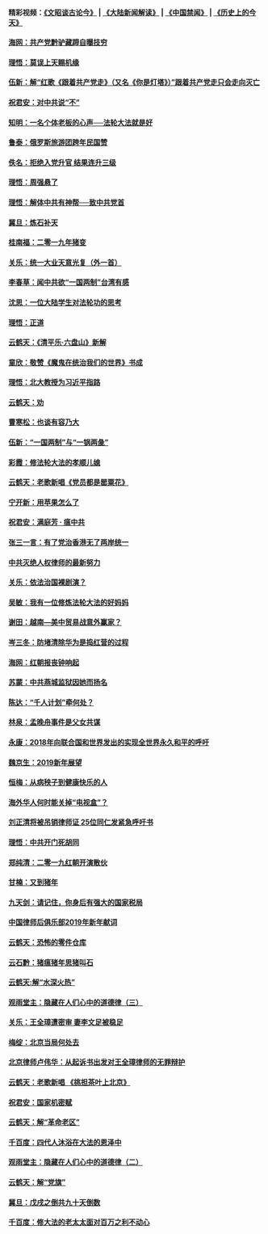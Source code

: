 #### 精彩视频：[《文昭谈古论今》](https://github.com/gfw-breaker/wenzhao/blob/master/README.md?t=01140030) | [《大陆新闻解读》](https://github.com/gfw-breaker/ntdtv-comedy/blob/master/README.md?t=01140030) | [《中国禁闻》](https://github.com/gfw-breaker/ntdtv-news/blob/master/README.md?t=01140030) | [《历史上的今天》](https://github.com/gfw-breaker/today-in-history/blob/master/README.md?t=01140030) 

#### [海网：共产党黔驴藏蹄自曝技穷](../pages/nsc993/n10969562.md?t=01140030) 

#### [理悟：莫误上天赐机缘](../pages/nsc993/n10969514.md?t=01140030) 

#### [伍新：解“红歌《跟着共产党走》（又名《你是灯塔》）”跟着共产党走只会走向灭亡](../pages/nsc993/n10969074.md?t=01140030) 

#### [祝君安：对中共说“不”](../pages/nsc993/n10968464.md?t=01140030) 

#### [知明：一名个体老板的心声──法轮大法就是好](../pages/nsc993/n10967473.md?t=01140030) 

#### [鲁泰：俄罗斯旅游团跨年民国赞](../pages/nsc993/n10967035.md?t=01140030) 

#### [佚名：拒绝入党升官  结果连升三级](../pages/nsc993/n10965069.md?t=01140030) 

#### [理悟：周强悬了](../pages/nsc993/n10965044.md?t=01140030) 

#### [理悟：解体中共有神帮──致中共党首](../pages/nsc993/n10963824.md?t=01140030) 

#### [冀旦：炼石补天](../pages/nsc993/n10963818.md?t=01140030) 

#### [桂南福：二零一九年猪变](../pages/nsc993/n10963774.md?t=01140030) 

#### [关乐：统一大业天意光复（外一首）](../pages/nsc993/n10963765.md?t=01140030) 

#### [李春草：闻中共欲“一国两制”台湾有感](../pages/nsc993/n10963761.md?t=01140030) 

#### [沈思：一位大陆学生对法轮功的思考](../pages/nsc993/n10960706.md?t=01140030) 

#### [理悟：正道](../pages/nsc993/n10960529.md?t=01140030) 

#### [云鹤天：《清平乐‧六盘山》新解](../pages/nsc993/n10959258.md?t=01140030) 

#### [童欣：敬赞《魔鬼在统治我们的世界》书成](../pages/nsc993/n10959244.md?t=01140030) 

#### [理悟：北大教授为习近平指路](../pages/nsc993/n10959234.md?t=01140030) 

#### [云鹤天：劝](../pages/nsc993/n10959226.md?t=01140030) 

#### [曹寒松：也谈有容乃大](../pages/nsc993/n10959191.md?t=01140030) 

#### [伍新：“一国两制”与“一锅两彘”](../pages/nsc993/n10958297.md?t=01140030) 

#### [彩霞：修法轮大法的孝顺儿媳](../pages/nsc993/n10958333.md?t=01140030) 

#### [云鹤天：老歌新唱《党员都是罂粟花》](../pages/nsc993/n10958225.md?t=01140030) 

#### [宁开新：用苹果怎么了](../pages/nsc993/n10955962.md?t=01140030) 

#### [祝君安：满庭芳 · 瘟中共](../pages/nsc993/n10955949.md?t=01140030) 

#### [张三一言：有了党治香港无了两岸统一](../pages/nsc993/n10955943.md?t=01140030) 

#### [中共灭绝人权律师的最新努力](../pages/nsc993/n10954725.md?t=01140030) 

#### [关乐：依法治国裸剧演？](../pages/nsc993/n10952420.md?t=01140030) 

#### [吴敏：我有一位修炼法轮大法的好妈妈](../pages/nsc993/n10952484.md?t=01140030) 

#### [谢田：越南—美中贸易战意外赢家？](../pages/nsc993/n10940351.md?t=01140030) 

#### [岑三冬：防堵清除华为是捣红营的过程](../pages/nsc993/n10952342.md?t=01140030) 

#### [海网：红朝报丧钟响起](../pages/nsc993/n10951480.md?t=01140030) 

#### [苏蒙：中共燕城监狱因她而扬名](../pages/nsc993/n10951476.md?t=01140030) 

#### [陈达：“千人计划”牵何处？](../pages/nsc993/n10951466.md?t=01140030) 

#### [林泉：孟晚舟事件是父女共谋](../pages/nsc993/n10947780.md?t=01140030) 

#### [永康：2018年向联合国和世界发出的实现全世界永久和平的呼吁](../pages/nsc993/n10947756.md?t=01140030) 

#### [魏京生：2019新年展望](../pages/nsc993/n10947691.md?t=01140030) 

#### [恒梅：从病秧子到健康快乐的人](../pages/nsc993/n10947469.md?t=01140030) 

#### [海外华人何时能关掉“电视盒”？](../pages/nsc993/n10945406.md?t=01140030) 

#### [刘正清将被吊销律师证 25位同仁发紧急呼吁书](../pages/nsc993/n10944361.md?t=01140030) 

#### [理悟：中共开门死胡同](../pages/nsc993/n10944908.md?t=01140030) 

#### [郑纯清：二零一九红朝开演散伙](../pages/nsc993/n10944905.md?t=01140030) 

#### [甘楠：又到猪年](../pages/nsc993/n10944903.md?t=01140030) 

#### [九天剑：请记住，你身后有强大的国家税局](../pages/nsc993/n10944885.md?t=01140030) 

#### [中国律师后俱乐部2019年新年献词](../pages/nsc993/n10944348.md?t=01140030) 

#### [云鹤天：恐怖的零件仓库](../pages/nsc993/n10942847.md?t=01140030) 

#### [云石黔：猪瘟猪年思猪叫石](../pages/nsc993/n10943180.md?t=01140030) 

#### [云鹤天:解“水深火热”](../pages/nsc993/n10942828.md?t=01140030) 

#### [观雨堂主：隐藏在人们心中的道德律（三）](../pages/nsc993/n10941445.md?t=01140030) 

#### [关乐：王全璋遭密审 妻李文足被稳足](../pages/nsc993/n10941420.md?t=01140030) 

#### [梅绽：北京当局何处去](../pages/nsc993/n10941407.md?t=01140030) 

#### [北京律师卢伟华：从起诉书出发对王全璋律师的无罪辩护](../pages/nsc993/n10939303.md?t=01140030) 

#### [云鹤天：老歌新唱 《挑担茶叶上北京》](../pages/nsc993/n10937870.md?t=01140030) 

#### [祝君安：国家机密赋](../pages/nsc993/n10937863.md?t=01140030) 

#### [云鹤天：解“革命老区”](../pages/nsc993/n10937858.md?t=01140030) 

#### [千百度：四代人沐浴在大法的恩泽中](../pages/nsc993/n10937630.md?t=01140030) 

#### [观雨堂主：隐藏在人们心中的道德律（二）](../pages/nsc993/n10937219.md?t=01140030) 

#### [云鹤天：解“党旗”](../pages/nsc993/n10937211.md?t=01140030) 

#### [冀旦：戊戌之倒共九十天倒数](../pages/nsc993/n10937168.md?t=01140030) 

#### [千百度：修大法的老太太面对百万之利不动心](../pages/nsc993/n10934913.md?t=01140030) 

